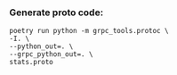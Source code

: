 ### Generate proto code:
```
poetry run python -m grpc_tools.protoc \
-I. \
--python_out=. \
--grpc_python_out=. \
stats.proto
```
